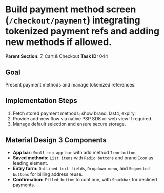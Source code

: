 # Build payment method screen (`/checkout/payment`) integrating tokenized payment refs and adding new methods if allowed.

**Parent Section:** 7. Cart & Checkout
**Task ID:** 044

## Goal
Present payment methods and manage tokenized references.

## Implementation Steps
1. Fetch stored payment methods; show brand, last4, expiry.
2. Provide add-new flow via native PSP SDK or web view if required.
3. Manage default selection and ensure secure storage.

## Material Design 3 Components
- **App bar:** `Small top app bar` with add method `Icon button`.
- **Saved methods:** `List items` with `Radio buttons` and brand `Icon` as leading element.
- **Entry form:** `Outlined text fields`, `Dropdown menu`, and `Segmented buttons` for billing address reuse.
- **Confirmation:** `Filled button` to continue, with `Snackbar` for declined payments.

